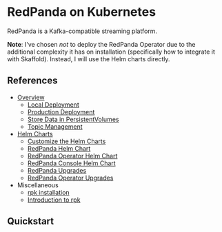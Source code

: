 # RedPanda on Kubernetes

RedPanda is a Kafka-compatible streaming platform.

**Note**: I've chosen *not* to deploy the RedPanda Operator due to the additional complexity it has on installation (specifically how to integrate it with Skaffold). Instead, I will use the Helm charts directly.

## References

- [Overview](https://docs.redpanda.com/current/deploy/deployment-option/self-hosted/kubernetes/k-deployment-overview/)
  - [Local Deployment](https://docs.redpanda.com/current/deploy/deployment-option/self-hosted/kubernetes/local-guide/)
  - [Production Deployment](https://docs.redpanda.com/current/deploy/deployment-option/self-hosted/kubernetes/k-production-deployment/)
  - [Store Data in PersistentVolumes](https://docs.redpanda.com/current/manage/kubernetes/storage/k-persistent-storage/)
  - [Topic Management](https://docs.redpanda.com/current/manage/kubernetes/k-manage-topics/)
- [Helm Charts](https://github.com/redpanda-data/helm-charts)
  - [Customize the Helm Charts](https://docs.redpanda.com/current/manage/kubernetes/k-configure-helm-chart/)
  - [RedPanda Helm Chart](https://docs.redpanda.com/current/reference/k-redpanda-helm-spec/)
  - [RedPanda Operator Helm Chart](https://docs.redpanda.com/current/reference/k-operator-helm-spec/)
  - [RedPanda Console Helm Chart](https://docs.redpanda.com/current/reference/k-console-helm-spec/)
  - [RedPanda Upgrades](https://docs.redpanda.com/current/upgrade/k-rolling-upgrade/)
  - [RedPanda Operator Upgrades](https://docs.redpanda.com/current/upgrade/k-upgrade-operator/)
- Miscellaneous
  - [rpk installation](https://docs.redpanda.com/current/get-started/rpk-install/)
  - [Introduction to rpk](https://docs.redpanda.com/current/get-started/intro-to-rpk/)
  
## Quickstart
